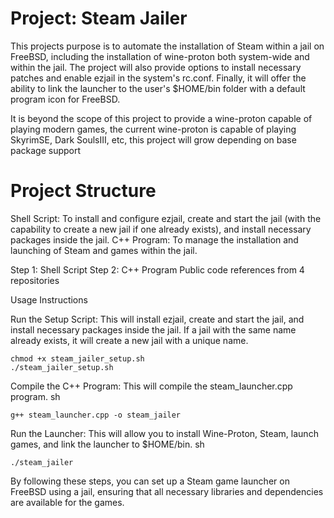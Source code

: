 # Project: Steam Jailer

This projects purpose is to automate the installation of Steam within a jail on FreeBSD, including the installation of wine-proton both system-wide and within the jail. The project will also provide options to install necessary patches and enable ezjail in the system's rc.conf. Finally, it will offer the ability to link the launcher to the user's $HOME/bin folder with a default program icon for FreeBSD.

It is beyond the scope of this project to provide a wine-proton capable of playing modern games, the current wine-proton is capable of playing SkyrimSE, Dark SoulsIII, etc, this project will grow depending on base package support

# Project Structure

Shell Script: To install and configure ezjail, create and start the jail (with the capability to create a new jail if one already exists), and install necessary packages inside the jail.
C++ Program: To manage the installation and launching of Steam and games within the jail.

Step 1: Shell Script
Step 2: C++ Program
Public code references from 4 repositories

Usage Instructions

Run the Setup Script: This will install ezjail, create and start the jail, and install necessary packages inside the jail. If a jail with the same name already exists, it will create a new jail with a unique name.
    
    chmod +x steam_jailer_setup.sh
    ./steam_jailer_setup.sh

Compile the C++ Program: This will compile the steam_launcher.cpp program.
sh

    g++ steam_launcher.cpp -o steam_jailer

Run the Launcher: This will allow you to install Wine-Proton, Steam, launch games, and link the launcher to $HOME/bin.
sh

    ./steam_jailer

By following these steps, you can set up a Steam game launcher on FreeBSD using a jail, ensuring that all necessary libraries and dependencies are available for the games.
